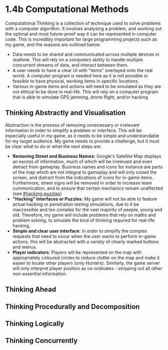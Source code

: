 # 1.4b Computational Methods

Computational Thinking is a collection of technique used to solve problems with a computer algorithm. It involves analysing a problem, and working out the optimal and most future-proof way it can be represented in computer code. This is incredibly important for large programming projects such as my game, and the reasons are outlined below:

* Data needs to be shared and communicated across multiple devices in realtime. This will rely on a computers ability to handle multiple concurrent streams of data, and interact between them.
* A user needs to have a clear UI with "items" overlayed onto the real world. A computer program is needed here as it is not possible or feasible to have physical, working items in specific locations.
* Various in-game items and actions will need to be simulated as they are not ethical to be done in real-life. This will rely on a computer program that is able to simulate GPS jamming, drone flight, and/or hacking

## Thinking Abstractly and Visualisation

Abstraction is the process of removing unnecessary or irrelevant information in order to simplify a problem or interface. This will be especially useful in my game, as it needs to be simple and understandable for my target audience. My game needs to provide a challenge, but it must be clear what to do or what the next steps are:

* **Removing Street and Business Names:** Google's Satellite Map displays an excess of information, much of which will be irrelevant and even detract from gameplay. Business names and icons for instance are parts of the map which are not integral to gameplay and will only crowd the screen, and distract from the indications of icons for in-game items. Furthermore, street signs will be removed in order to increase team communication, and to ensure that certain mechanics remain unaffected (see [#hacking-puzzles](1.4a-features-of-the-proposed-solution.md#hacking-puzzles "mention"))
* **"Hacking" Interfaces or Puzzles:** My game will not be able to feature actual hacking or penetration testing simulations, due to it be inaccessible and too complex for the vast majority of people, young and old. Therefore, my game will include problems that rely on maths and problem solving, to simulate the kind of thinking required for real-life hacking.
* **Simple and clear user interface**: In order to simplify the complex requests that need to occur when the user wants to perform in-game actions, this will be abstracted with a variety of clearly marked buttons and menus.
* **Player indicators**: Players will be represented on the map with appropriately coloured circles to reduce clutter on the map and make it easier to locate other players (only Hunters). Similarly, the game server will only interpret player position as co-ordinates - stripping out all other non-essential information.

## Thinking Ahead

## Thinking Procedurally and Decomposition

## Thinking Logically

## Thinking Concurrently
